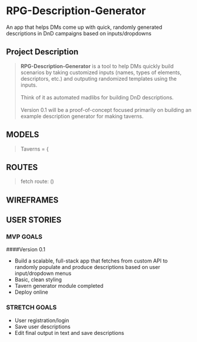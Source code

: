 # RPG-Description-Generator
An app that helps DMs come up with quick, randomly generated descriptions in DnD campaigns based on inputs/dropdowns


## Project Description
> **RPG-Description-Generator** is a tool to help DMs quickly build scenarios by taking customized inputs (names, types of elements, descriptors, etc.) and outputing randomized templates using the inputs. <br/><br/>Think of it as automated madlibs for building DnD descriptions. <br/><br/>
> Version 0.1 will be a proof-of-concept focused primarily on building an example description generator for making taverns. 

## MODELS
> Taverns = { <br />
> <span>

## ROUTES
> fetch route: ()

## WIREFRAMES

## USER STORIES

### MVP GOALS

####Version 0.1
<ul>
  <li>Build a scalable, full-stack app that fetches from custom API to randomly populate and produce descriptions based on user input/dropdown menus</li>
  <li>Basic, clean styling</li>
  <li>Tavern generator module completed</li>
  <li>Deploy online</li>
</ul>

### STRETCH GOALS
<ul>
  <li>User registration/login</li>
  <li>Save user descriptions</li>
  <li>Edit final output in text and save descriptions</li>
</ul>
